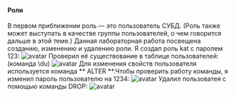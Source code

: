 #### Роли
В первом приближении роль — это пользователь СУБД. (Роль также может выступать в качестве группы пользователей, о чем говорится дальше в этой теме.)
Данная лабораторная работа посвещена созданию, изменению и удалению роли.
Я создал роль kat с паролем 123:
![avatar](https://sun9-12.userapi.com/impg/DUphgW4F2_oZ6msMKeJO1AE_asZIuLzneroxhw/XuBqWfJvWb8.jpg?size=344x42&quality=96&sign=771fb3ad76c827f1bfcdaf7d1d88cb86&type=album)
Проверил её существование в таблице пользователей:(команда \du)
![avatar](https://sun9-42.userapi.com/impg/4cC-JjFrL14DtcPCZvg6mrl6INPJLTJzFMXaFQ/1TVLXYqaVco.jpg?size=604x105&quality=96&sign=b3ceda5e70c449915cbe32b0940ab219&type=album)
Для изменения свойств пользователя используется команда ** ALTER **.Чтобы проверить работу команды, я изменил пароль пользователю на 1234:
![avatar](https://sun9-87.userapi.com/impg/bGWfDEissAS8CiEQJhtj6E_SFmxYb-8AHqZFNA/HHFbFdVev-U.jpg?size=430x54&quality=96&sign=4b456182d1739854c0c70421d29990e2&type=album)
Удалил пользоватея с помощью команды DROP:
![avatar](https://sun9-86.userapi.com/impg/cylLKQtoocq1TAMKt0Kcb21ULu2XLhDV2TJ9uw/LU1nNRznflI.jpg?size=604x120&quality=96&sign=c3a532b31bc532d1d76f6f8335486b9a&type=album)


